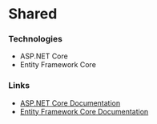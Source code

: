 # Shared

### Technologies

* ASP.NET Core
* Entity Framework Core

### Links
* [ASP.NET Core Documentation](https://docs.asp.net/en/latest/)
* [Entity Framework Core Documentation](https://docs.efproject.net/en/latest/)